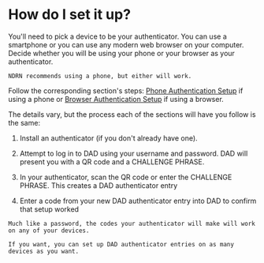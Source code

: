 # How do I set it up?

You'll need to pick a device to be your authenticator. You can use a smartphone or you can use any modern web browser on your computer. Decide whether you will be using your phone or your browser as your authenticator.

```admonish note "Suggestion"
NDRN recommends using a phone, but either will work.
```

Follow the corresponding section's steps: [Phone Authentication Setup](phone.md) if using a phone or [Browser Authentication Setup](browser.md) if using a browser.

The details vary, but the process each of the sections will have you follow is the same:

1. Install an authenticator (if you don't already have one).

2. Attempt to log in to DAD using your username and password. DAD will present you with a QR code and a CHALLENGE PHRASE.

3. In your authenticator, scan the QR code or enter the CHALLENGE PHRASE. This creates a DAD authenticator entry

4. Enter a code from your new DAD authenticator entry into DAD to confirm that setup worked

```admonish info "Clarification"
Much like a password, the codes your authenticator will make will work on any of your devices.
```

```admonish tip "Advanced Tip"
If you want, you can set up DAD authenticator entries on as many devices as you want.
```

